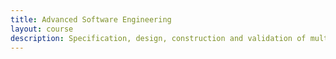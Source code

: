 ```yaml
---
title: Advanced Software Engineering
layout: course
description: Specification, design, construction and validation of multi-version software systems.
---
```


